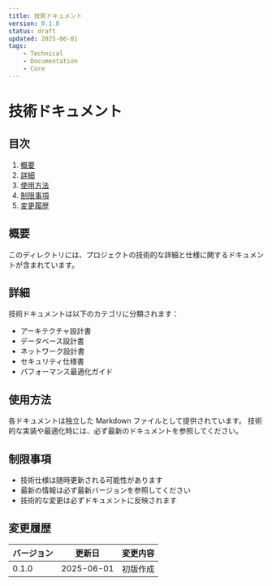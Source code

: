 ```yaml
---
title: 技術ドキュメント
version: 0.1.0
status: draft
updated: 2025-06-01
tags:
    - Technical
    - Documentation
    - Core
---
```


# 技術ドキュメント

## 目次

1. [概要](#概要)
2. [詳細](#詳細)
3. [使用方法](#使用方法)
4. [制限事項](#制限事項)
5. [変更履歴](#変更履歴)

## 概要

このディレクトリには、プロジェクトの技術的な詳細と仕様に関するドキュメントが含まれています。

## 詳細

技術ドキュメントは以下のカテゴリに分類されます：

-   アーキテクチャ設計書
-   データベース設計書
-   ネットワーク設計書
-   セキュリティ仕様書
-   パフォーマンス最適化ガイド

## 使用方法

各ドキュメントは独立した Markdown ファイルとして提供されています。
技術的な実装や最適化時には、必ず最新のドキュメントを参照してください。

## 制限事項

-   技術仕様は随時更新される可能性があります
-   最新の情報は必ず最新バージョンを参照してください
-   技術的な変更は必ずドキュメントに反映されます

## 変更履歴

| バージョン | 更新日     | 変更内容 |
| ---------- | ---------- | -------- |
| 0.1.0      | 2025-06-01 | 初版作成 |
